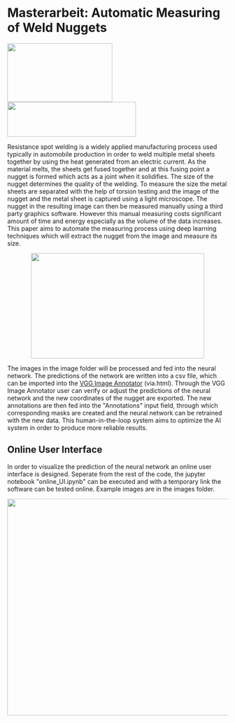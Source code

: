 # Masterarbeit: Automatic Measuring of Weld Nuggets
<p align="left">
  <img width="240" height="134" src="https://user-images.githubusercontent.com/74857138/127784568-8d7de918-0336-442b-9917-42915c18f5e7.png">
  <img width="294" height="80" src="https://user-images.githubusercontent.com/74857138/127784575-92a47599-181b-48dd-95c0-86f3daa21e4a.png">
</p>

Resistance spot welding is a widely applied manufacturing process used typically in automobile production in order to weld multiple metal sheets together by using the heat generated from an electric current. As the material melts, the sheets get fused together and at this fusing point a nugget is formed which acts as a joint when it solidifies. The size of the nugget determines the quality of the welding. To measure the size the metal sheets are separated with the help of torsion testing and the image of the nugget and the metal sheet is captured using a light microscope. The nugget in the resulting image can then be measured manually using a third party graphics software. However this manual measuring costs significant amount of time and energy especially as the volume of the data increases. This paper aims to automate the measuring process using deep learning techniques which will extract the nugget from the image and measure its size.
<p align="center">
  <img width="396" height="241" src="https://user-images.githubusercontent.com/74857138/127747452-dacf98ea-b8cc-4236-b1b5-1ce8c06e18cb.png">
</p>

The images in the image folder will be processed and fed into the neural network. The predictions of the network are written into a csv file, which can be imported into the [VGG Image Annotator](https://www.robots.ox.ac.uk/~vgg/software/via/) (via.html). Through the VGG Image Annotator user can verify or adjust the predictions of the neural network and the new coordinates of the nugget are exported. The new annotations are then fed into the "Annotations" input field, through which corresponding masks are created and the neural network can be retrained with the new data. This human-in-the-loop system aims to optimize the AI system in order to produce more reliable results.

## Online User Interface
In order to visualize the prediction of the neural network an online user interface is designed. Seperate from the rest of the code, the jupyter notebook "online_UI.ipynb" can be executed and with a temporary link the software can be tested online. Example images are in the images folder.
<p align="center">
  <img width="768" height="496" src="https://user-images.githubusercontent.com/74857138/127778694-0f9b9ab2-2970-4158-848a-17fd661e02c9.png">
</p>
